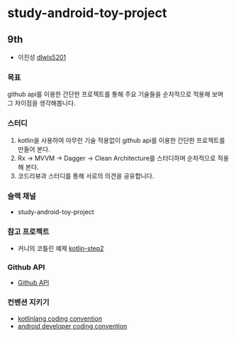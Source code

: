 # study-android-toy-project

## 9th

- 이진성 [dlwls5201](https://github.com/dlwls5201)

### 목표

github api를 이용한 간단한 프로젝트를 통해 주요 기술들을 순차적으로 적용해 보며 그 차이점을 생각해봅니다.

### 스터디

1. kotlin을 사용하여 아무런 기술 적용없이 github api를 이용한 간단한 프로젝트를 만들어 본다.
2. Rx -> MVVM -> Dagger -> Clean Architecture를 스터디하며 순차적으로 적용해 본다.
3. 코드리뷰과 스터디를 통해 서로의 의견을 공유합니다.

### 슬랙 채널
- study-android-toy-project

### 참고 프로젝트

- 커니의 코틀린 예제 [kotlin-step2](https://github.com/kunny/kunny-kotlin-book/tree/kotlin-step-2)

### Github API

- [Github API](https://developer.github.com/v3/)

### 컨벤션 지키기

- [kotlinlang coding convention](https://kotlinlang.org/docs/reference/coding-conventions.html)
- [android developer coding convention](https://developer.android.com/kotlin/style-guide)

